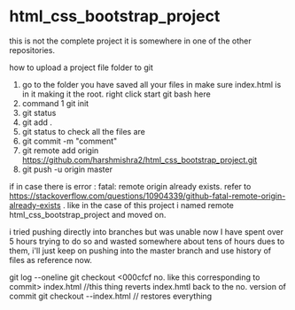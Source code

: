 # html_css_bootstrap_project

this is not the complete project it is somewhere in one of the other repositories.

how to upload a project file folder to git
1. go to the folder you have saved all your files in make sure index.html is in it making it the root. right click start git bash here
2. command 1 git init
3. git status
4. git add .
5. git status to check all the files are 
6. git commit -m "comment"
7. git remote add origin https://github.com/harshmishra2/html_css_bootstrap_project.git
8. git push -u origin master

if in case there is error : fatal: remote origin already exists.
refer to https://stackoverflow.com/questions/10904339/github-fatal-remote-origin-already-exists .
like in the case of this project i named remote html_css_bootstrap_project and moved on.

i tried pushing directly into branches but was unable now I have spent over 5 hours trying to do so and wasted somewhere about tens of hours dues to them, i'll just keep on pushing into the master branch and use history of files as reference now.

git log --oneline
git checkout <000cfcf no. like this corresponding to commit> index.html //this thing reverts index.hmtl back to the no. version of commit
git checkout --index.html // restores everything
